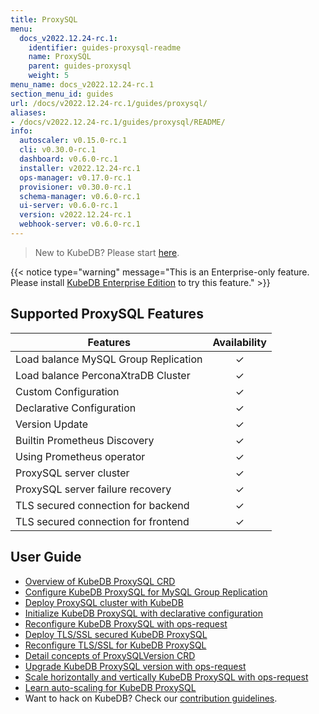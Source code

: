 ```yaml
---
title: ProxySQL
menu:
  docs_v2022.12.24-rc.1:
    identifier: guides-proxysql-readme
    name: ProxySQL
    parent: guides-proxysql
    weight: 5
menu_name: docs_v2022.12.24-rc.1
section_menu_id: guides
url: /docs/v2022.12.24-rc.1/guides/proxysql/
aliases:
- /docs/v2022.12.24-rc.1/guides/proxysql/README/
info:
  autoscaler: v0.15.0-rc.1
  cli: v0.30.0-rc.1
  dashboard: v0.6.0-rc.1
  installer: v2022.12.24-rc.1
  ops-manager: v0.17.0-rc.1
  provisioner: v0.30.0-rc.1
  schema-manager: v0.6.0-rc.1
  ui-server: v0.6.0-rc.1
  version: v2022.12.24-rc.1
  webhook-server: v0.6.0-rc.1
---
```


> New to KubeDB? Please start [here](/docs/v2022.12.24-rc.1/README).

{{< notice type="warning" message="This is an Enterprise-only feature. Please install [KubeDB Enterprise Edition](/docs/v2022.12.24-rc.1/setup/install/enterprise) to try this feature." >}}

## Supported ProxySQL Features

| Features                             | Availability |
| ------------------------------------ | :----------: |
| Load balance MySQL Group Replication |   &#10003;   |
| Load balance PerconaXtraDB Cluster   |   &#10003;   |
| Custom Configuration                 |   &#10003;   |
| Declarative Configuration            |   &#10003;   |
| Version Update                       |   &#10003;   |
| Builtin Prometheus Discovery         |   &#10003;   |
| Using Prometheus operator            |   &#10003;   |
| ProxySQL server cluster              |   &#10003;   |
| ProxySQL server failure recovery     |   &#10003;   |
| TLS secured connection for backend   |   &#10003;   |
| TLS secured connection for frontend  |   &#10003;   |

## User Guide

- [Overview of KubeDB ProxySQL CRD](/docs/v2022.12.24-rc.1/guides/proxysql/concepts/proxysql/) 
- [Configure KubeDB ProxySQL for MySQL Group Replication](/docs/v2022.12.24-rc.1/guides/proxysql/quickstart/mysqlgrp/)
- [Deploy ProxySQL cluster with KubeDB](/docs/v2022.12.24-rc.1/guides/proxysql/clustering/proxysql-cluster/) 
- [Initialize KubeDB ProxySQL with declarative configuration](/docs/v2022.12.24-rc.1/guides/proxysql/concepts/declarative-configuration/) 
- [Reconfigure KubeDB ProxySQL with ops-request](/docs/v2022.12.24-rc.1/guides/proxysql/concepts/opsrequest/)
- [Deploy TLS/SSL secured KubeDB ProxySQL](/docs/v2022.12.24-rc.1/guides/proxysql/tls/configure/)
- [Reconfigure TLS/SSL for KubeDB ProxySQL](/docs/v2022.12.24-rc.1/guides/proxysql/reconfigure-tls/cluster/)
- [Detail concepts of ProxySQLVersion CRD](/docs/v2022.12.24-rc.1/guides/proxysql/concepts/proxysql-version/)
- [Upgrade KubeDB ProxySQL version with ops-request](/docs/v2022.12.24-rc.1/guides/proxysql/upgrading/cluster/)
- [Scale horizontally and vertically KubeDB ProxySQL with ops-request](/docs/v2022.12.24-rc.1/guides/proxysql/scaling/horizontal-scaling/cluster/)
- [Learn auto-scaling for KubeDB ProxySQL](/docs/v2022.12.24-rc.1/guides/proxysql/autoscaler/compute/cluster/)
- Want to hack on KubeDB? Check our [contribution guidelines](/docs/v2022.12.24-rc.1/CONTRIBUTING).
